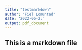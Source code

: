 ```yaml
---
title: "testmarkdown"
author: "Fiel Lomuntad"
date: '2022-06-21'
output: pdf_document
---
```


## This is a markdown file